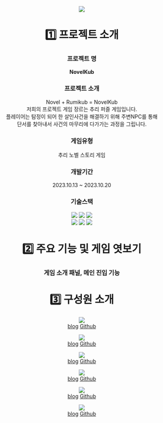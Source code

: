 <div align="center">
<img src="https://capsule-render.vercel.app/api?&type=waving&color=gradient&customColorList=0,2,2,5,30&reversal=true&height=250&section=header&text=NovelKub%20&fontSize=90&fontColor=F8F2C1"/><br/>

  # 1️⃣ 프로젝트 소개
### 프로젝트 명 
**NovelKub**
### 프로젝트 소개  
Novel + Rumikub = NovelKub<br/>
저희의 프로젝트 게임 장르는 추리 퍼즐 게임입니다.<br/>
플레이어는 탐정이 되어 한 살인사건을 해결하기 위해 주변NPC를 통해<br/> 
단서를 찾아내서 사건의 마무리에 다가가는 과정을 그립니다.
### 게임유형 
추리 노벨 스토리 게임
### 개발기간 
2023.10.13 ~ 2023.10.20
### 기술스택
<img src="https://img.shields.io/badge/CSharp-512BD4?style=flat&logo=csharp&logoColor=white" />
<img src="https://img.shields.io/badge/Unity-000000?style=flat&logo=unity&logoColor=white" />
<img src="https://img.shields.io/badge/VisualStudio-5C2D91?style=flat&logo=visualstudio&logoColor=white" /><br/>
<img src="https://img.shields.io/badge/Github-181717?style=flat&logo=github&logoColor=white" />
<img src="https://img.shields.io/badge/FIGMA-F24E1E?style=flat&logo=figma&logoColor=white" />
<img src="https://img.shields.io/badge/Notion-F8F2E9?style=flat&logo=notion&logoColor=white" />



# 2️⃣ 주요 기능 및 게임 엿보기





### 게임 소개 패널, 메인 진입 기능






# 3️⃣ 구성원 소개



<img src="https://img.shields.io/badge/김민석-58A616?style=for-the-badge&logo=googlebard&logoColor=white" /><br/>
[blog](https://bastian0748.tistory.com/) [Github](https://github.com/ms0753)<br/>



<img src="https://img.shields.io/badge/김형중-FFB71B?style=for-the-badge&logo=googlebard&logoColor=purple" /><br/>
[blog](https://kro-record.tistory.com/) [Github](https://github.com/Kro513)<br/>



<img src="https://img.shields.io/badge/박지원-FFFF66?style=for-the-badge&logo=googlebard&logoColor=yellow" /><br/>
[blog](https://velog.io/@jwonp9127) [Github](https://github.com/jwonp9127)<br/>



<img src="https://img.shields.io/badge/송유섭-FF7F7F?style=for-the-badge&logo=googlebard&logoColor=darkgray" /><br/>
[blog](https://edsong3512.tistory.com/) [Github](https://github.com/SongJinx3512/NBC)<br/>



<img src="https://img.shields.io/badge/이두희-9999FF?style=for-the-badge&logo=googlebard&logoColor=darkgray" /><br/>
[blog](https://velog.io/@dh98lee) [Github](https://github.com/Dooheee)<br/>



<img src="https://img.shields.io/badge/정재훈-5056E5?style=for-the-badge&logo=googlebard&logoColor=darkgray" /><br/>
[blog](https://www.notion.so/56fcb56e1eb746d1acd4fab0e8e03569) [Github](https://github.com/toadsam)<br/>
